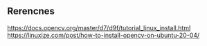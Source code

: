 




## Rerencnes 
https://docs.opencv.org/master/d7/d9f/tutorial_linux_install.html
https://linuxize.com/post/how-to-install-opencv-on-ubuntu-20-04/
